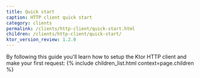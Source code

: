 ```yaml
---
title: Quick start
caption: HTTP client quick start
category: clients
permalink: /clients/http-client/quick-start.html
children: /clients/http-client/quick-start/
ktor_version_review: 1.2.0
---
```


By following this guide you'll learn how to setup the Ktor HTTP client and make your first request:
{% include children_list.html context=page.children %}
